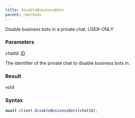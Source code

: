 ```yaml
---
title: disableBusinessBots
parent: /methods
---
```


Disable business bots in a private chat.<span class="select-none"> <span class="inline-flex w-fit items-center"><span class="w-fit bg-dbt px-1.5 rounded-md select-none text-fgt text-[10px]">USER-ONLY</span></span> </span>

### Parameters 

<div class="flex flex-col gap-3"><div><div class="font-mono" id="p_chatId" data-anchor><span class="font-bold">chatId</span><span class="opacity-50">:</span> <a href="/gh/types/id"  >ID</a></div><div class="pl-3"><div class="no-margin">

The identifier of the private chat to disable business bots in.

</div></div></div></div>

### Result 

<div class="font-mono"><span>void</span></div>

### Syntax

```ts
await client.disableBusinessBots(chatId);
```



